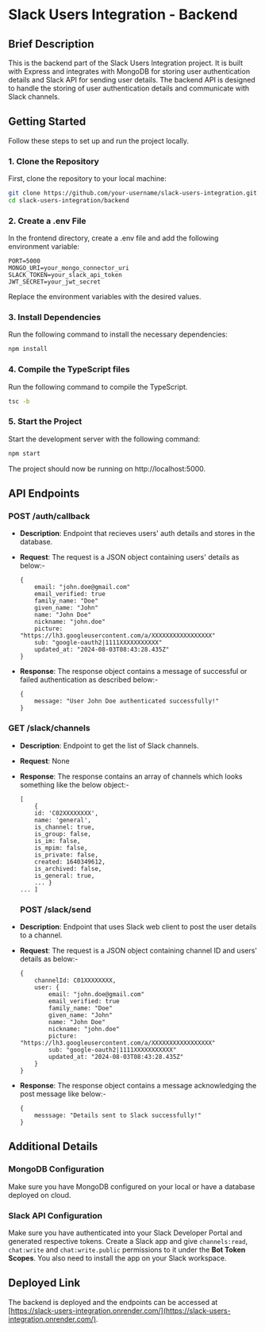 # Slack Users Integration - Backend

## Brief Description

This is the backend part of the Slack Users Integration project. It is built with Express and integrates with MongoDB for storing user authentication details and Slack API for sending user details. The backend API is designed to handle the storing of user authentication details and communicate with Slack channels.

## Getting Started

Follow these steps to set up and run the project locally.

### 1. Clone the Repository

First, clone the repository to your local machine:

```bash
git clone https://github.com/your-username/slack-users-integration.git
cd slack-users-integration/backend
```
### 2. Create a .env File

In the frontend directory, create a .env file and add the following environment variable:

```env
PORT=5000
MONGO_URI=your_mongo_connector_uri
SLACK_TOKEN=your_slack_api_token
JWT_SECRET=your_jwt_secret
```

Replace the environment variables with the desired values.

### 3. Install Dependencies

Run the following command to install the necessary dependencies:

```bash
npm install
```

### 4. Compile the TypeScript files

Run the following command to compile the TypeScript.

```bash
tsc -b
```

### 5. Start the Project

Start the development server with the following command:

```bash
npm start
```

The project should now be running on http://localhost:5000.

## API Endpoints

### POST /auth/callback

- **Description**: Endpoint that recieves users' auth details and stores in the database.
- **Request**: The request is a JSON object containing users' details as below:-

    ```code
    {
        email: "john.doe@gmail.com"
        email_verified: true
        family_name: "Doe"
        given_name: "John"
        name: "John Doe"
        nickname: "john.doe"
        picture: "https://lh3.googleusercontent.com/a/XXXXXXXXXXXXXXXXX"
        sub: "google-oauth2|1111XXXXXXXXXXX"
        updated_at: "2024-08-03T08:43:28.435Z"
    }
    ```

- **Response**: The response object contains a message of successful or failed authentication as described below:-

    ```code
    {
        message: "User John Doe authenticated successfully!"
    }
    ```

### GET /slack/channels

- **Description**: Endpoint to get the list of Slack channels.
- **Request**: None
- **Response**: The response contains an array of channels which looks something like the below object:-

    ```code
    [
        {
        id: 'C02XXXXXXXX',
        name: 'general',
        is_channel: true,
        is_group: false,
        is_im: false,
        is_mpim: false,
        is_private: false,
        created: 1640349612,
        is_archived: false,
        is_general: true,
        ... } 
    ... ]
    ```

  ### POST /slack/send

- **Description**: Endpoint that uses Slack web client to post the user details to a channel.
- **Request**: The request is a JSON object containing channel ID and users' details as below:-

    ```code
    {
        channelId: C01XXXXXXXX,
        user: {
            email: "john.doe@gmail.com"
            email_verified: true
            family_name: "Doe"
            given_name: "John"
            name: "John Doe"
            nickname: "john.doe"
            picture: "https://lh3.googleusercontent.com/a/XXXXXXXXXXXXXXXXX"
            sub: "google-oauth2|1111XXXXXXXXXXX"
            updated_at: "2024-08-03T08:43:28.435Z"
        }
    }
    ```

- **Response**: The response object contains a message acknowledging the post message like below:-

    ```code
    {
        messsage: "Details sent to Slack successfully!"
    }
    ```

## Additional Details

### MongoDB Configuration

Make sure you have MongoDB configured on your local or have a database deployed on cloud.

### Slack API Configuration

Make sure you have authenticated into your Slack Developer Portal and generated respective tokens. Create a Slack app and give `channels:read`, `chat:write` and `chat:write.public` permissions to it under the **Bot Token Scopes**. You also need to install the app on your Slack workspace.

## Deployed Link

The backend is deployed and the endpoints can be accessed at [https://slack-users-integration.onrender.com/](https://slack-users-integration.onrender.com/).